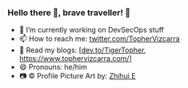 ### Hello there 👋, brave traveller! 🚀

- 🔭 I’m currently working on DevSecOps stuff
- 📫 How to reach me: [twitter.com/TopherVizcarra](https://twitter.com/TopherVizcarra)
- 📝 Read my blogs: [[dev.to/TigerTopher](https://dev.to/TigerTopher), https://www.tophervizcarra.com/]
- 😄 Pronouns: he/him
- 📷 © Profile Picture Art by: [Zhihui E](https://instagram.com/zhihui.e)

<!--
**TigerTopher/TigerTopher** is a ✨ _special_ ✨ repository because its `README.md` (this file) appears on your GitHub profile.

Here are some ideas to get you started:

- 🔭 I’m currently working on ...
- 🌱 I’m currently learning ...
- 👯 I’m looking to collaborate on ...
- 🤔 I’m looking for help with ...
- 💬 Ask me about ...
- 📫 How to reach me: ...
- 😄 Pronouns: ...
- ⚡ Fun fact: ...
-->

